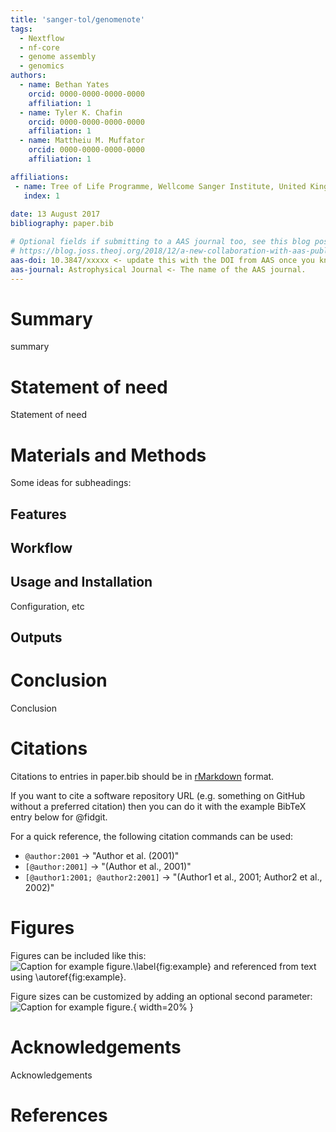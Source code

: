 ```yaml
---
title: 'sanger-tol/genomenote'
tags:
  - Nextflow
  - nf-core
  - genome assembly
  - genomics
authors:
  - name: Bethan Yates
    orcid: 0000-0000-0000-0000
    affiliation: 1
  - name: Tyler K. Chafin
    orcid: 0000-0000-0000-0000
    affiliation: 1
  - name: Mattheiu M. Muffator
    orcid: 0000-0000-0000-0000
    affiliation: 1

affiliations:
 - name: Tree of Life Programme, Wellcome Sanger Institute, United Kingdom
   index: 1
   
date: 13 August 2017
bibliography: paper.bib

# Optional fields if submitting to a AAS journal too, see this blog post:
# https://blog.joss.theoj.org/2018/12/a-new-collaboration-with-aas-publishing
aas-doi: 10.3847/xxxxx <- update this with the DOI from AAS once you know it.
aas-journal: Astrophysical Journal <- The name of the AAS journal.
---
```


# Summary

summary

# Statement of need

Statement of need 


# Materials and Methods 

Some ideas for subheadings:

## Features 

## Workflow 

## Usage and Installation 

Configuration, etc

## Outputs 

# Conclusion

Conclusion

# Citations

Citations to entries in paper.bib should be in
[rMarkdown](http://rmarkdown.rstudio.com/authoring_bibliographies_and_citations.html)
format.

If you want to cite a software repository URL (e.g. something on GitHub without a preferred
citation) then you can do it with the example BibTeX entry below for @fidgit.

For a quick reference, the following citation commands can be used:
- `@author:2001`  ->  "Author et al. (2001)"
- `[@author:2001]` -> "(Author et al., 2001)"
- `[@author1:2001; @author2:2001]` -> "(Author1 et al., 2001; Author2 et al., 2002)"

# Figures

Figures can be included like this:
![Caption for example figure.\label{fig:example}](figure.png)
and referenced from text using \autoref{fig:example}.

Figure sizes can be customized by adding an optional second parameter:
![Caption for example figure.](figure.png){ width=20% }

# Acknowledgements

Acknowledgements

# References
